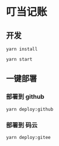 # 叮当记账

## 开发

`yarn install`

`yarn start`


## 一键部署

### 部署到 github

`yarn deploy:github`

### 部署到 码云

`yarn deploy:gitee`